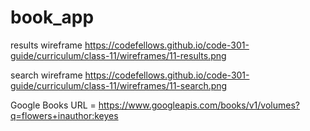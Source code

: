 # book_app

results wireframe
https://codefellows.github.io/code-301-guide/curriculum/class-11/wireframes/11-results.png

search wireframe
https://codefellows.github.io/code-301-guide/curriculum/class-11/wireframes/11-search.png


Google Books URL = https://www.googleapis.com/books/v1/volumes?q=flowers+inauthor:keyes
